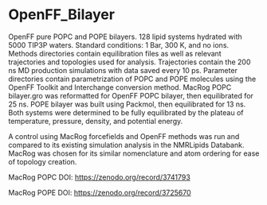 # OpenFF_Bilayer

OpenFF pure POPC and POPE bilayers. 128 lipid systems hydrated with 5000 TIP3P waters. Standard conditions: 1 Bar, 300 K, and no ions. Methods directories contain equilibration files as well as relevant trajectories and topologies used for analysis. Trajectories contain the 200 ns MD production simulations with data saved every 10 ps. Parameter directories contain parametrization of POPC and POPE molecules using the OpenFF Toolkit and Interchange conversion method. MacRog POPC bilayer.gro was reformatted for OpenFF POPC bilayer, then equilibrated for 25 ns. POPE bilayer was built using Packmol, then equilibrated for 13 ns. Both systems were determined to be fully equilibrated by the plateau of temperature, pressure, density, and potential energy.

A control using MacRog forcefields and OpenFF methods was run and compared to its existing simulation analysis in the NMRLipids Databank. MacRog was chosen for its similar nomenclature and atom ordering for ease of topology creation.

MacRog POPC DOI: https://zenodo.org/record/3741793

MacRog POPE DOI: https://zenodo.org/record/3725670

